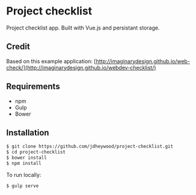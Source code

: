 # Project checklist

Project checklist app. Built with Vue.js and persistant storage.

## Credit

Based on this example application: 
[http://imaginarydesign.github.io/web-check/](http://imaginarydesign.github.io/webdev-checklist/)

## Requirements

- npm
- Gulp
- Bower

## Installation

```sh
$ git clone https://github.com/jdheywood/project-checklist.git
$ cd project-checklist
$ bower install
$ npm install
```
To run locally:

```sh
$ gulp serve
```
